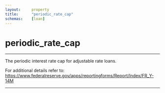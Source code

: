 ```yaml
---
layout:     property
title:      "periodic_rate_cap"
schemas:    [loan]
---
```


# periodic_rate_cap

---

The periodic interest rate cap for adjustable rate loans.

For additional details refer to: https://www.federalreserve.gov/apps/reportingforms/Report/Index/FR_Y-14M

--- 